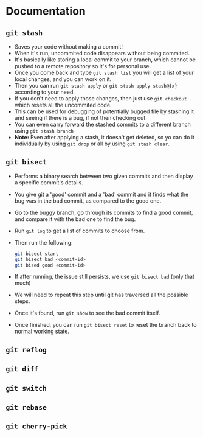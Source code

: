 <h1>Documentation</h1>

## `git stash`	

- Saves your code without making a commit! 
- When it's run, uncommited code disappears without being commited. 
- It's basically like storing a local commit to your branch, which cannot be pushed to a remote repository so it's for personal use.
- Once you come back and type `git stash list` you will get a list of your local changes, and you can work on it. 
- Then you can run `git stash apply` or `git stash apply stash@{x}` according to your need. 
- If you don't need to apply those changes, then just use `git checkout . ` which resets all the uncommited code. 
- This can be used for debugging of potentially bugged file by stashing it and seeing if there is a bug, if not then checking out. 
- You can even carry forward the stashed commits to a different branch using `git stash branch`
- **Note:** Even after applying a stash, it doesn't get deleted, so yo can do it individually by using `git drop` or all by using `git stash clear`.

## `git bisect`

- Performs a binary search between two given commits and then display a specific commit's details. 

- You give git a 'good' commit and a 'bad' commit and it finds what the bug was in the bad commit, as compared to the good one. 

- Go to the buggy branch, go through its commits to find a good commit, and compare it with the bad one to find the bug. 

- Run `git log` to get a list of commits to choose from. 

- Then run the following: 

  ```bash
  git bisect start 
  git bisect bad <commit-id>
  git bised good <commit-id>
  ```

- If after running, the issue still persists, we use `git bisect bad` (only that much)
- We will need to repeat this step until git has traversed all the possible steps. 
- Once it's found, run `git show` to see the bad commit itself. 
- Once finished, you can run `git bisect reset` to reset the branch back to normal working state. 

## `git reflog`

## `git diff`

## `git switch`

## `git rebase`

## `git cherry-pick`